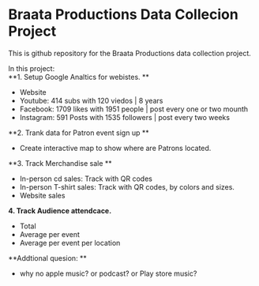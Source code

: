 # Braata Productions Data Collecion Project
This is github repository for the Braata Productions data collection project.

In this project:
\
**1. Setup Google Analtics for webistes. **
* Website
* Youtube: 414 subs with 120 viedos | 8 years 
* Facebook: 1709 likes with 1951 people | post every one or two mounth 
* Instagram: 591 Posts with 1535 followers | post every two weeks 

**2. Trank data for Patron event sign up **
* Create interactive map to show where are Patrons located.

**3. Track Merchandise sale **
* In-person cd sales: Track with QR codes
* In-person T-shirt sales: Track with QR codes, by colors and sizes.
* Website sales

**4. Track Audience attendcace.**
* Total 
* Average per event
* Average per event per location

**Addtional quesion: **
* why no apple music? or podcast? or Play store music?
